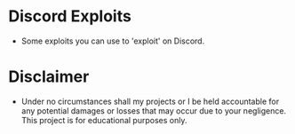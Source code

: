 # Discord Exploits
- Some exploits you can use to 'exploit' on Discord.

# Disclaimer
- Under no circumstances shall my projects or I be held accountable for any potential damages or losses that may occur due to your negligence. This project is for educational purposes only.

